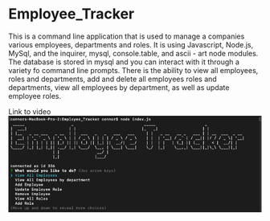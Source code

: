 # Employee_Tracker
This is a command line application that is used to manage a companies various employees, departments and roles. It is using Javascript, Node.js, MySql, and the inquirer, mysql, console.table, and ascii - art node modules. The database is stored in mysql and you can interact with it through a variety fo command line prompts. There is the ability to view all employees, roles and departments, add and delete all employees roles and departments, view all employees by department, as well as update employee roles. 

Link to video 
![Employee](assets/employee_Tracker.png)